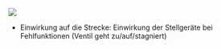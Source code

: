 ![](Pasted%20image%2020250422084951.png)
- Einwirkung auf die Strecke: Einwirkung der Stellgeräte bei Fehlfunktionen (Ventil geht zu/auf/stagniert)